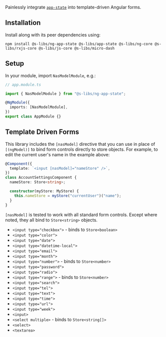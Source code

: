 Painlessly integrate [`app-state`](https://github.com/simontonsoftware/s-libs/projects/app-state) into template-driven Angular forms.

## Installation

Install along with its peer dependencies using:

```shell script
npm install @s-libs/ng-app-state @s-libs/app-state @s-libs/ng-core @s-libs/rxjs-core @s-libs/js-core @s-libs/micro-dash
```

## Setup

In your module, import `NasModelModule`, e.g.:

```ts
// app.module.ts

import { NasModelModule } from "@s-libs/ng-app-state";

@NgModule({
  imports: [NasModelModule],
})
export class AppModule {}
```

## Template Driven Forms

This library includes the `[nasModel]` directive that you can use in place of `[(ngModel)]` to bind form controls directly to store objects. For example, to edit the current user's name in the example above:

```ts
@Component({
  template: `<input [nasModel]="nameStore" />`,
})
class AccountSettingsComponent {
  nameStore: Store<string>;

  constructor(myStore: MyStore) {
    this.nameStore = myStore("currentUser")("name");
  }
}
```

`[nasModel]` is tested to work with all standard form controls. Except where noted, they all bind to `Store<string>` objects.

- `<input type="checkbox">` - binds to `Store<boolean>`
- `<input type="color">`
- `<input type="date">`
- `<input type="datetime-local">`
- `<input type="email">`
- `<input type="month">`
- `<input type="number">` - binds to `Store<number>`
- `<input type="password">`
- `<input type="radio">`
- `<input type="range">` - binds to `Store<number>`
- `<input type="search">`
- `<input type="tel">`
- `<input type="text">`
- `<input type="time">`
- `<input type="url">`
- `<input type="week">`
- `<input>`
- `<select multiple>` - binds to `Store<string[]>`
- `<select>`
- `<textarea>`
